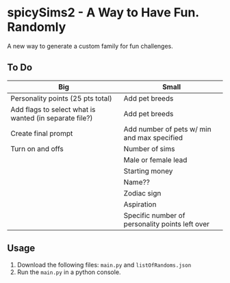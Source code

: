 # spicySims2 - A Way to Have Fun. Randomly
A new way to generate a custom family for fun challenges.
## To Do
|Big|Small|
|-----|-----|
|Personality points (25 pts total)|Add pet breeds|
|Add flags to select what is wanted (in separate file?)|Add pet breeds|
|Create final prompt|Add number of pets w/ min and max specified|
|Turn on and offs|Number of sims|
||Male or female lead|
||Starting money|
||Name??|
||Zodiac sign|
||Aspiration|
||Specific number of personality points left over|
## Usage
1. Download the following files: `main.py` and `listOfRandoms.json`
2. Run the `main.py` in a python console.